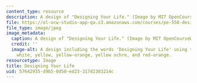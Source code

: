 ```yaml
---
content_type: resource
description: A design of "Designing Your Life." (Image by MIT OpenCourseWare.)
file: https://ol-ocw-studio-app-qa.s3.amazonaws.com/courses/pe-550-designing-your-life-january-iap-2007/57642935d9b50d50ed23317d2303214c_pe-550iap07.jpg
file_type: image/jpeg
image_metadata:
  caption: A design of "Designing Your Life." (Image by MIT OpenCourseWare.)
  credit: ''
  image-alt: A design including the words 'Designing Your Life' using the colors black,
    white, yellow, yellow-orange, yellow ochre, and red-orange.
resourcetype: Image
title: Designing Your Life
uid: 57642935-d9b5-0d50-ed23-317d2303214c
---
```

